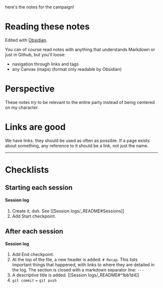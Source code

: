 here's the notes for the campaign!

# Reading these notes

Edited with [Obsidian](https://obsidian.md/).

You can of course read notes with anything that understands Markdown or just in Github, but you'll loose:
- navigation through links and tags
- any Canvas (maps) (format only readable by Obsidian)

# Perspective

These notes *try* to be relevant to the entire party instead of being centered on my character.

# Links are good

We have links. they should be used as often as possible.
If a page exists about something, any reference to it should be a link, not just the name.

---

# Checklists

## Starting each session

#### Session log

1. Create it, duh. See [[Session logs/_README#Sessions]]
2. Add Start checkpoint.

## After each session

#### Session log

1. Add End checkpoint.
2. At the top of the file, a new header is added: `# Recap`.
  This lists important things that happened, with links to where they are detailed in the log.
  The section is closed with a markdown separator line: `---`
3. A descriptive title is added. [[Session logs/_README#^1bb1d4]]
4. `git commit` + `git push`